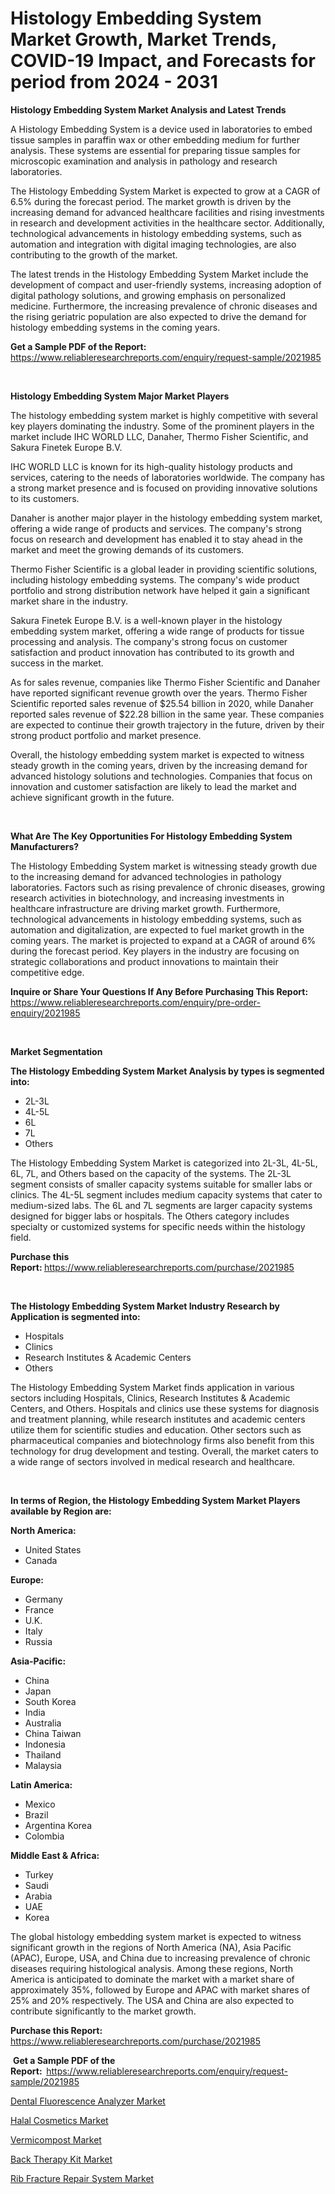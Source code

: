 <p><h1>Histology Embedding System Market Growth, Market Trends, COVID-19 Impact, and Forecasts for period from 2024 - 2031</h1></p><p><strong>Histology Embedding System Market Analysis and Latest Trends</strong></p>
<p><p>A Histology Embedding System is a device used in laboratories to embed tissue samples in paraffin wax or other embedding medium for further analysis. These systems are essential for preparing tissue samples for microscopic examination and analysis in pathology and research laboratories.</p><p>The Histology Embedding System Market is expected to grow at a CAGR of 6.5% during the forecast period. The market growth is driven by the increasing demand for advanced healthcare facilities and rising investments in research and development activities in the healthcare sector. Additionally, technological advancements in histology embedding systems, such as automation and integration with digital imaging technologies, are also contributing to the growth of the market.</p><p>The latest trends in the Histology Embedding System Market include the development of compact and user-friendly systems, increasing adoption of digital pathology solutions, and growing emphasis on personalized medicine. Furthermore, the increasing prevalence of chronic diseases and the rising geriatric population are also expected to drive the demand for histology embedding systems in the coming years.</p></p>
<p><strong>Get a Sample PDF of the Report:&nbsp;</strong> <a href="https://www.reliableresearchreports.com/enquiry/request-sample/2021985">https://www.reliableresearchreports.com/enquiry/request-sample/2021985</a></p>
<p>&nbsp;</p>
<p><strong>Histology Embedding System Major Market Players</strong></p>
<p><p>The histology embedding system market is highly competitive with several key players dominating the industry. Some of the prominent players in the market include IHC WORLD LLC, Danaher, Thermo Fisher Scientific, and Sakura Finetek Europe B.V.</p><p>IHC WORLD LLC is known for its high-quality histology products and services, catering to the needs of laboratories worldwide. The company has a strong market presence and is focused on providing innovative solutions to its customers.</p><p>Danaher is another major player in the histology embedding system market, offering a wide range of products and services. The company's strong focus on research and development has enabled it to stay ahead in the market and meet the growing demands of its customers.</p><p>Thermo Fisher Scientific is a global leader in providing scientific solutions, including histology embedding systems. The company's wide product portfolio and strong distribution network have helped it gain a significant market share in the industry.</p><p>Sakura Finetek Europe B.V. is a well-known player in the histology embedding system market, offering a wide range of products for tissue processing and analysis. The company's strong focus on customer satisfaction and product innovation has contributed to its growth and success in the market.</p><p>As for sales revenue, companies like Thermo Fisher Scientific and Danaher have reported significant revenue growth over the years. Thermo Fisher Scientific reported sales revenue of $25.54 billion in 2020, while Danaher reported sales revenue of $22.28 billion in the same year. These companies are expected to continue their growth trajectory in the future, driven by their strong product portfolio and market presence.</p><p>Overall, the histology embedding system market is expected to witness steady growth in the coming years, driven by the increasing demand for advanced histology solutions and technologies. Companies that focus on innovation and customer satisfaction are likely to lead the market and achieve significant growth in the future.</p></p>
<p>&nbsp;</p>
<p><strong>What Are The Key Opportunities For Histology Embedding System Manufacturers?</strong></p>
<p><p>The Histology Embedding System market is witnessing steady growth due to the increasing demand for advanced technologies in pathology laboratories. Factors such as rising prevalence of chronic diseases, growing research activities in biotechnology, and increasing investments in healthcare infrastructure are driving market growth. Furthermore, technological advancements in histology embedding systems, such as automation and digitalization, are expected to fuel market growth in the coming years. The market is projected to expand at a CAGR of around 6% during the forecast period. Key players in the industry are focusing on strategic collaborations and product innovations to maintain their competitive edge.</p></p>
<p><strong>Inquire or Share Your Questions If Any Before Purchasing This Report:</strong> <a href="https://www.reliableresearchreports.com/enquiry/pre-order-enquiry/2021985">https://www.reliableresearchreports.com/enquiry/pre-order-enquiry/2021985</a></p>
<p>&nbsp;</p>
<p><strong>Market Segmentation</strong></p>
<p><strong>The Histology Embedding System Market Analysis by types is segmented into:</strong></p>
<p><ul><li>2L-3L</li><li>4L-5L</li><li>6L</li><li>7L</li><li>Others</li></ul></p>
<p><p>The Histology Embedding System Market is categorized into 2L-3L, 4L-5L, 6L, 7L, and Others based on the capacity of the systems. The 2L-3L segment consists of smaller capacity systems suitable for smaller labs or clinics. The 4L-5L segment includes medium capacity systems that cater to medium-sized labs. The 6L and 7L segments are larger capacity systems designed for bigger labs or hospitals. The Others category includes specialty or customized systems for specific needs within the histology field.</p></p>
<p><strong>Purchase this Report:&nbsp;</strong><a href="https://www.reliableresearchreports.com/purchase/2021985">https://www.reliableresearchreports.com/purchase/2021985</a></p>
<p>&nbsp;</p>
<p><strong>The Histology Embedding System Market Industry Research by Application is segmented into:</strong></p>
<p><ul><li>Hospitals</li><li>Clinics</li><li>Research Institutes & Academic Centers</li><li>Others</li></ul></p>
<p><p>The Histology Embedding System Market finds application in various sectors including Hospitals, Clinics, Research Institutes & Academic Centers, and Others. Hospitals and clinics use these systems for diagnosis and treatment planning, while research institutes and academic centers utilize them for scientific studies and education. Other sectors such as pharmaceutical companies and biotechnology firms also benefit from this technology for drug development and testing. Overall, the market caters to a wide range of sectors involved in medical research and healthcare.</p></p>
<p>&nbsp;</p>
<p><strong>In terms of Region, the Histology Embedding System Market Players available by Region are:</strong></p>
<p>
    <p> <strong> North America: </strong>
        <ul>
            <li>United States</li>
            <li>Canada</li>
        </ul>
        </p> 
    <p> <strong> Europe: </strong>
        <ul>
            <li>Germany</li>
            <li>France</li>
            <li>U.K.</li>
            <li>Italy</li>
            <li>Russia</li>
        </ul>
        </p> 
    <p> <strong> Asia-Pacific: </strong>
        <ul>
            <li>China</li>
            <li>Japan</li>
            <li>South Korea</li>
            <li>India</li>
            <li>Australia</li>
            <li>China Taiwan</li>
            <li>Indonesia</li>
            <li>Thailand</li>
            <li>Malaysia</li>
        </ul>
        </p> 
    <p> <strong> Latin America: </strong>
        <ul>
            <li>Mexico</li>
            <li>Brazil</li>
            <li>Argentina Korea</li>
            <li>Colombia</li>
        </ul>
        </p> 
    <p> <strong> Middle East & Africa: </strong>
        <ul>
            <li>Turkey</li>
            <li>Saudi</li>
            <li>Arabia</li>
            <li>UAE</li>
            <li>Korea</li>
        </ul>
    </p>
    </p>
<p><p>The global histology embedding system market is expected to witness significant growth in the regions of North America (NA), Asia Pacific (APAC), Europe, USA, and China due to increasing prevalence of chronic diseases requiring histological analysis. Among these regions, North America is anticipated to dominate the market with a market share of approximately 35%, followed by Europe and APAC with market shares of 25% and 20% respectively. The USA and China are also expected to contribute significantly to the market growth.</p></p>
<p><strong>Purchase this Report: </strong><a href="https://www.reliableresearchreports.com/purchase/2021985">https://www.reliableresearchreports.com/purchase/2021985</a></p>
<p>&nbsp;<strong>Get a Sample PDF of the Report:&nbsp;&nbsp;</strong><a href="https://www.reliableresearchreports.com/enquiry/request-sample/2021985">https://www.reliableresearchreports.com/enquiry/request-sample/2021985</a></p>
<p><strong></strong></p>
<p><p><a href="https://three-jumbo-f6d.notion.site/Dental-Fluorescence-Analyzer-Market-Challenges-Opportunities-and-Growth-Drivers-and-Major-Market--95b1e13e47944975b51aef4506ea51b8">Dental Fluorescence Analyzer Market</a></p><p><a href="https://view.publitas.com/reportprime-1/halal-cosmetics-market-size-global-industry-overview-market-segmentation-and-forecast-2024-to-2031/">Halal Cosmetics Market</a></p><p><a href="https://view.publitas.com/reportprime-1/vermicompost-market-provides-a-comprehensive-analysis-including-a-macro-overview-of-the-market-as-well-as-micro-details-such-as-market-size-and-competitive-landscape/">Vermicompost Market</a></p><p><a href="https://noble-drawer-34c.notion.site/Back-Therapy-Kit-Market-Research-Report-Reveals-The-Latest-Trends-And-Opportunities-of-this-Market-f-adde3649afb74f6e8c6bebd1f2d09873">Back Therapy Kit Market</a></p><p><a href="https://iodized-pantydraco-05c.notion.site/Rib-Fracture-Repair-System-Market-Dynamics-2024-2031-Also-about-Its-Market-Trends-Projections-and-5870e99a34d34353a376c1bdf544f33b">Rib Fracture Repair System Market</a></p></p>